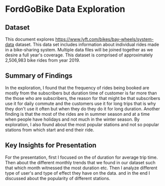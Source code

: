 # FordGoBike Data Exploration

## Dataset

This document explores https://www.lyft.com/bikes/bay-wheels/system-data dataset. This data set includes information about individual rides made in a bike-sharing system. Multiple data files will be joined together as we desire a full year's coverage. This dataset is comprised of approximately 2,506,983 bike rides from year 2019.

## Summary of Findings

In the exploration, I found that the frequency of rides being booked are mostly from the subscribers but duration time of customer is far more than the those who are subscribers, the reason for that might be that subscribers use it for daily commute and the customers use it for long trips that is why they don't use it often but when they do they do it for long duration. Another finding is that the most of the rides are in summer season and at a time when people have holidays and not much in the winter season. By exploration, I also found about the most popular stations and not so popular stations from which start and end their ride.


## Key Insights for Presentation

For the presentation, first I focused on the of duration for average trip time. Then about the different monthly trends that we found in our dataset such that which month witnessed the most duration etc. Then I analyze different type of user's and type of effect they have on the data. and in the end I discussed about the popularity of different stations.